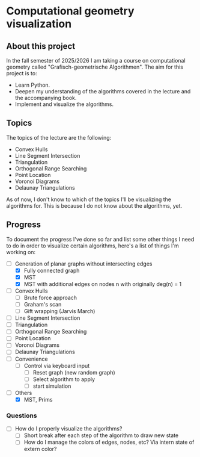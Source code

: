 # Computational geometry visualization
## About this project
In the fall semester of 2025/2026 I am taking a course on computational geometry called "Grafisch-geometrische Algorithmen".
The aim for this project is to:
- Learn Python.
- Deepen my understanding of the algorithms covered in the lecture and the accompanying book.
- Implement and visualize the algorithms.

## Topics
The topics of the lecture are the following:
- Convex Hulls
- Line Segment Intersection
- Triangulation
- Orthogonal Range Searching
- Point Location
- Voronoi Diagrams
- Delaunay Triangulations

As of now, I don't know to which of the topics I'll be visualizing the algorithms for.
This is because I do not know about the algorithms, yet.

## Progress
To document the progress I've done so far and list some other things I need to do in order to visualize certain algorithms, here's a list of things I'm working on:
- [ ] Generation of planar graphs without intersecting edges
    - [x] Fully connected graph
    - [x] MST
    - [x] MST with additional edges on nodes n with originally deg(n) = 1
- [ ] Convex Hulls
    - [ ] Brute force approach
    - [ ] Graham's scan
    - [ ] Gift wrapping (Jarvis March)
- [ ] Line Segment Intersection
- [ ] Triangulation
- [ ] Orthogonal Range Searching
- [ ] Point Location
- [ ] Voronoi Diagrams
- [ ] Delaunay Triangulations
- [ ] Convenience
    - [ ] Control via keyboard input
         - [ ] Reset graph (new random graph)
         - [ ] Select algorithm to apply
         - [ ] start simulation
- [ ] Others
    - [x] MST, Prims

### Questions
- [ ] How do I properly visualize the algorithms?
    - [ ] Short break after each step of the algorithm to draw new state
    - [ ] How do I manage the colors of edges, nodes, etc? Via intern state of extern color?
